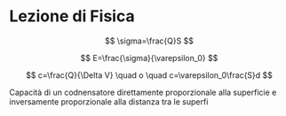 # Lezione di Fisica

$$
\sigma=\frac{Q}S
$$

$$
E=\frac{\sigma}{\varepsilon_0}
$$


$$
c=\frac{Q}{\Delta V} \quad o \quad c=\varepsilon_0\frac{S}d
$$





Capacità di un codnensatore direttamente proporzionale alla superficie e inversamente proporzionale alla distanza tra le superfi
<!--stackedit_data:
eyJoaXN0b3J5IjpbLTEwNzYwMTEyMzJdfQ==
-->